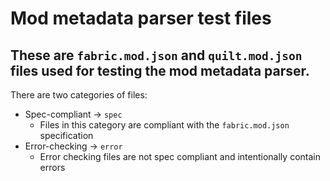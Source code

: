 # Mod metadata parser test files

## These are `fabric.mod.json` and `quilt.mod.json` files used for testing the mod metadata parser.

There are two categories of files:
- Spec-compliant -> `spec`
    - Files in this category are compliant with the `fabric.mod.json` specification
- Error-checking -> `error`
    - Error checking files are not spec compliant and intentionally contain errors